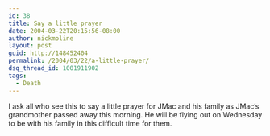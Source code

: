 ```yaml
---
id: 38
title: Say a little prayer
date: 2004-03-22T20:15:56-08:00
author: nickmoline
layout: post
guid: http://148452404
permalink: /2004/03/22/a-little-prayer/
dsq_thread_id: 1001911902
tags:
  - Death
---
```

I ask all who see this to say a little prayer for JMac and his family as JMac&#8217;s grandmother passed away this morning. He will be flying out on Wednesday to be with his family in this difficult time for them.